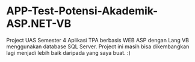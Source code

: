 # APP-Test-Potensi-Akademik-ASP.NET-VB
Project UAS Semester 4
Aplikasi TPA berbasis WEB ASP dengan Lang VB menggunakan database SQL Server. Project ini masih bisa dikembangkan lagi menjadi lebih baik daripada yang saya buat. :)
